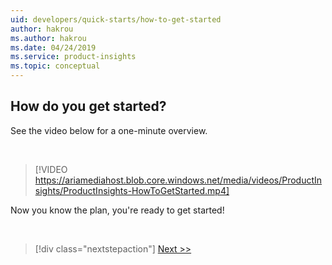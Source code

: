 ```yaml
---
uid: developers/quick-starts/how-to-get-started
author: hakrou
ms.author: hakrou
ms.date: 04/24/2019
ms.service: product-insights
ms.topic: conceptual
---
```


## <a id="how_start"></a>How do you get started? 

See the video below for a one-minute overview.

<br/>

> [!VIDEO https://ariamediahost.blob.core.windows.net/media/videos/ProductInsights/ProductInsights-HowToGetStarted.mp4]

Now you know the plan, you're ready to get started!

<br/>

> [!div class="nextstepaction"]
> [Next >>](1_view-signals.md)
